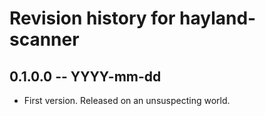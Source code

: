 # Revision history for hayland-scanner

## 0.1.0.0 -- YYYY-mm-dd

* First version. Released on an unsuspecting world.
